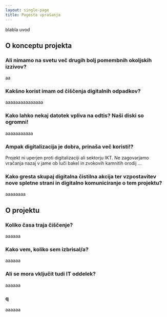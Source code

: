 ```yaml
---
layout: single-page
title: Pogosta vprašanja
---
```


blabla uvod

## O konceptu projekta
### Ali nimamo na svetu več drugih bolj pomembnih okoljskih izzivov?
aa


### Kakšno korist imam od čiščenja digitalnih odpadkov?
aaaaaaaaaaaaaaa


### Kako lahko nekaj datotek vpliva na odtis? Naši diski so ogromni!
aaaaaaaaaaa


### Ampak digitalizacija je dobra, prinaša več koristi!?
Projekt ni uperjen proti digitalizaciji ali sektorju IKT. Ne zagovarjamo vračanja nazaj v jame ob luči bakel in zvokovih kamnitih orodij ...


### Kako gresta skupaj digitalna čistilna akcija ter vzpostavitev nove spletne strani in digitalno komuniciranje o tem projektu?
aaaaaaaa


## O projektu
### Koliko časa traja čiščenje?
aaaaaa


### Kako vem, koliko sem izbrisal/a?
aaaaaa


### Ali se mora vključit tudi IT oddelek?
aaaaaa


### q
aaaaaa
